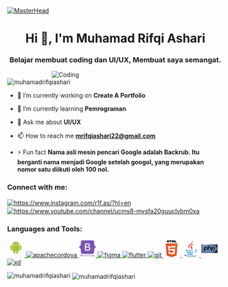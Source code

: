 [![MasterHead](https://1.bp.blogspot.com/-7A4WynwLsMw/XbBpCXG8fHI/AAAAAAAAMt4/uOa1bpLskYgrwGbllhSu2SDj_Mig8SXJQCLcBGAsYHQ/s1600/2000_600px.gif)](https://MuhamadRifqiAshari.io)
<h1 align="center">Hi 👋, I'm Muhamad Rifqi Ashari</h1>
<h3 align="center">Belajar membuat coding dan UI/UX, Membuat saya semangat.</h3>
<img align="right" alt="Coding" width="400" src="https://cdn.dribbble.com/users/1162077/screenshots/3848914/programmer.gif">

<p align="left"> <img src="https://komarev.com/ghpvc/?username=muhamadrifqiashari&label=Profile%20views&color=0e75b6&style=flat" alt="muhamadrifqiashari" /> </p>

- 🔭 I’m currently working on **Create A Portfolio**

- 🌱 I’m currently learning **Pemrograman**

- 💬 Ask me about **UI/UX**

- 📫 How to reach me **mrifqiashari22@gmail.com**

- ⚡ Fun fact **Nama asli mesin pencari Google adalah Backrub. Itu berganti nama menjadi Google setelah googol, yang merupakan nomor satu diikuti oleh 100 nol.**

<h3 align="left">Connect with me:</h3>
<p align="left">
<a href="https://instagram.com/https://www.instagram.com/r1f.as/?hl=en" target="blank"><img align="center" src="https://raw.githubusercontent.com/rahuldkjain/github-profile-readme-generator/master/src/images/icons/Social/instagram.svg" alt="https://www.instagram.com/r1f.as/?hl=en" height="30" width="40" /></a>
<a href="https://www.youtube.com/c/https://www.youtube.com/channel/ucms8-mysfa20guuclvbm0xa" target="blank"><img align="center" src="https://raw.githubusercontent.com/rahuldkjain/github-profile-readme-generator/master/src/images/icons/Social/youtube.svg" alt="https://www.youtube.com/channel/ucms8-mysfa20guuclvbm0xa" height="30" width="40" /></a>
</p>

<h3 align="left">Languages and Tools:</h3>
<p align="left"> <a href="https://developer.android.com" target="_blank" rel="noreferrer"> <img src="https://raw.githubusercontent.com/devicons/devicon/master/icons/android/android-original-wordmark.svg" alt="android" width="40" height="40"/> </a> <a href="https://cordova.apache.org/" target="_blank" rel="noreferrer"> <img src="https://www.vectorlogo.zone/logos/apache_cordova/apache_cordova-icon.svg" alt="apachecordova" width="40" height="40"/> </a> <a href="https://getbootstrap.com" target="_blank" rel="noreferrer"> <img src="https://raw.githubusercontent.com/devicons/devicon/master/icons/bootstrap/bootstrap-plain-wordmark.svg" alt="bootstrap" width="40" height="40"/> </a> <a href="https://www.figma.com/" target="_blank" rel="noreferrer"> <img src="https://www.vectorlogo.zone/logos/figma/figma-icon.svg" alt="figma" width="40" height="40"/> </a> <a href="https://flutter.dev" target="_blank" rel="noreferrer"> <img src="https://www.vectorlogo.zone/logos/flutterio/flutterio-icon.svg" alt="flutter" width="40" height="40"/> </a> <a href="https://git-scm.com/" target="_blank" rel="noreferrer"> <img src="https://www.vectorlogo.zone/logos/git-scm/git-scm-icon.svg" alt="git" width="40" height="40"/> </a> <a href="https://www.w3.org/html/" target="_blank" rel="noreferrer"> <img src="https://raw.githubusercontent.com/devicons/devicon/master/icons/html5/html5-original-wordmark.svg" alt="html5" width="40" height="40"/> </a> <a href="https://www.java.com" target="_blank" rel="noreferrer"> <img src="https://raw.githubusercontent.com/devicons/devicon/master/icons/java/java-original.svg" alt="java" width="40" height="40"/> </a> <a href="https://www.php.net" target="_blank" rel="noreferrer"> <img src="https://raw.githubusercontent.com/devicons/devicon/master/icons/php/php-original.svg" alt="php" width="40" height="40"/> </a> <a href="https://www.adobe.com/products/xd.html" target="_blank" rel="noreferrer"> <img src="https://cdn.worldvectorlogo.com/logos/adobe-xd.svg" alt="xd" width="40" height="40"/> </a> </p>

<p><img align="left" src="https://github-readme-stats.vercel.app/api/top-langs?username=muhamadrifqiashari&show_icons=true&locale=en&layout=compact" alt="muhamadrifqiashari" /></p>

<p>&nbsp;<img align="center" src="https://github-readme-stats.vercel.app/api?username=muhamadrifqiashari&show_icons=true&locale=en" alt="muhamadrifqiashari" /></p>
